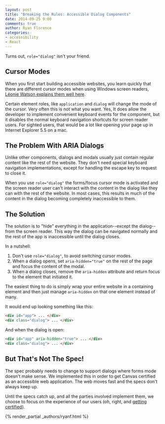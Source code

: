 ```yaml
---
layout: post
title: "Breaking the Rules: Accessible Dialog Components"
date: 2014-09-25 9:00
comments: true
author: Ryan Florence
categories:
- accessibility
- React
---
```


Turns out, `role="dialog"` isn't your friend.

## Cursor Modes

When you first start building accessible websites, you learn quickly
that there are different cursor modes when using Windows screen readers,
[Léonie Watson explains them well here][modes].

Certain element roles, like `application` and `dialog` will change the
mode of the cursor. Very often this is not what you want. Yes, It does
allow the developer to implement convenient keyboard events for the
component, but it disables the normal keyboard navigation shortcuts for
screen reader users. For sighted users, that would be a lot like opening
your page up in Internet Explorer 5.5 on a mac.

<!--more-->

## The Problem With ARIA Dialogs

Unlike other components, dialogs and modals usually just contain regular
content like the rest of the website. They don't need special keyboard
navigation implementations, except for handling the escape key to
request to close it.

When you use `role="dialog"` the forms/focus cursor mode is activated
and the screen reader user can't interact with the content in the dialog
like they can with the rest of the website. In most cases, this results
in much of the content in the dialog becoming completely inaccessible to
them.

## The Solution

The solution is to "hide" everything in the application--except the
dialog--from the screen reader. This way the dialog can be navigated
normally and the rest of the app is inaccessible until the dialog closes.

In a nutshell:

1. Don't use `role="dialog"`, to avoid switching cursor modes.
2. When a dialog opens, set `aria-hidden="true"` on the rest of the
   page and focus the content of the modal.
3. When a dialog closes, remove the `aria-hidden` attribute and return
   focus to the element that initiated it.

The easiest thing to do is simply wrap your entire website in a
containing element and then just manage `aria-hidden` on that one
element instead of many.

It would end up looking something like this:

```html
<div id="app"> ... </div>
<div class="dialog"> ... </div>
```

And when the dialog is open:

```html
<div id="app" aria-hidden="true"> ... </div>
<div class="dialog"> ... </div>
```

## But That's Not The Spec!

The spec probably needs to change to support dialogs where forms mode
doesn't make sense. We implemented this in order to get Canvas certified
as an accessible web application. The web moves fast and the specs don't
always keep up.

Until the specs catch up, and all the parties involved implement them,
we choose to focus on the experience of our users (oh, right, and
[getting certified][webaim]).


{% render_partial _authors/ryanf.html %}

  [modes]:http://tink.co.uk/2014/09/understanding-screen-reader-interaction-modes/
  [webaim]:http://webaim.org/services/certification/
